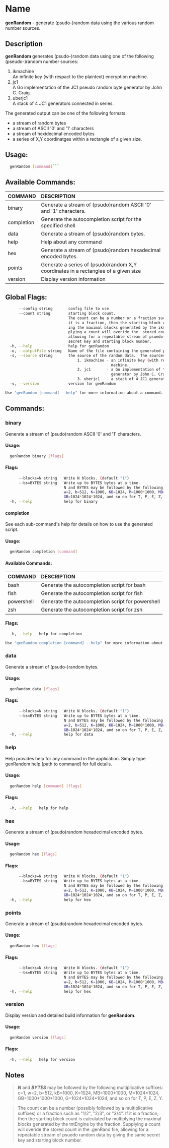 # Name
**genRandom** - generate (psudo-)random data using the various random number sources. 
## Description
**genRandom** generates (psudo-)random data using one of the following (pseudo-)random number sources:
1. ikmachine<br/>An infinite key (with respact to the plaintext) encryption machine.
2. jc1<br/>A Go implementation of the JC1 pseudo random byte generator by John C. Craig.
3. uberjc1<br/>A stack of 4 JC1 generators connected in series.

The generated output can be one of the following formats: 
- a stream of random bytes
- a stream of ASCII '0' and '1' characters
- a stream of hexidecimal encoded bytes
- a series of X,Y coordinatges within a rectangle of a given size.

## Usage:
```bash
  genRandom [command]```
```

## Available Commands:
COMMAND | DESCRIPTION 
|:----------|:--------------|
  binary      | Generate a stream of (psudo)random ASCII '0' and '1' characters.
  completion  | Generate the autocompletion script for the specified shell
  data        | Generate a stream of (psudo)random bytes.
  help        | Help about any command
  hex         | Generate a stream of (psudo)random hexadecimal encoded bytes.
  points      | Generate a series of (psudo)random X,Y coordinates in a rectanglee of a given size
  version     | Display version information

## Global Flags:
```bash
      --config string       config file to use
      --count string        starting block count.
                            The count can be a number or a fraction such as "1/2", "2/3", or "3/4".  If
                            it is a fraction, then the starting block count is calculated by multiply-
                            ing the maximal blocks generated by the ikmachine by the fraction.  Sup-
                            plying a count will overide the  stored count in the configuration file, 
                            allowing for a repeatable stream of psuedo-random data by giving the same
                            secret key and starting block number.
  -h, --help                help for genRandom
  -o, --outputFile string   Name of the file containing the generated pseudo-random data. (default "-")
  -s, --source string       the source of the random data.  The sources available are:
                            	1. ikmachine - an infinite key (with respact to the plaintext) encryption
                            	               machine.
                            	2. jc1       - a Go implementation of the JC1 pseudo random byte 
                            	               generator by John C. Craig.
                            	3. uberjc1   - a stack of 4 JC1 generators connected in series.
  -v, --version             version for genRandom

Use "genRandom [command] --help" for more information about a command.
```
## Commands:
### binary
Generate a stream of (psudo)random ASCII '0' and '1' characters.

#### Usage:
```bash
  genRandom binary [flags]
```

#### Flags:
```bash
      --blocks=N string   Write N blocks. (default "1")
      --bs=BYTES string   Write up to BYTES bytes at a time.
                          N and BYTES may be followed by the following multiplicative suffixes: c=1,
                          w=2, b=512, K=1000, KB=1024, M=1000*1000, MB=1024*1024, G=1000*1000*1000,
                          GB=1024*1024*1024, and so on for T, P, E, Z, Y. (default "512")
  -h, --help              help for binary
 ```
#### completion
See each sub-command's help for details on how to use the generated script.

#### Usage:
```bash
  genRandom completion [command]
```
#### Available Commands:
| COMMAND | DESCRIPTION |
|:----|:----|
  bash       | Generate the autocompletion script for bash
  fish       | Generate the autocompletion script for fish
  powershell | Generate the autocompletion script for powershell
  zsh        | Generate the autocompletion script for zsh
#### Flags:
```bash
  -h, --help   help for completion

Use "genRandom completion [command] --help" for more information about a command.
```
### data
Generate a stream of (psudo-)random bytes.
#### Usage:
```bash
  genRandom data [flags]
```
#### Flags:
```bash
      --blocks=N string   Write N blocks. (default "1")
      --bs=BYTES string   Write up to BYTES bytes at a time.
                          N and BYTES may be followed by the following multiplicative suffixes: c=1,
                          w=2, b=512, K=1000, KB=1024, M=1000*1000, MB=1024*1024, G=1000*1000*1000,
                          GB=1024*1024*1024, and so on for T, P, E, Z, Y. (default "512")
  -h, --help              help for data
```
### help
Help provides help for any command in the application.
Simply type genRandom help [path to command] for full details.
#### Usage:
```bash
  genRandom help [command] [flags]
```
#### Flags:
```bash
  -h, --help   help for help
```
### hex
Generate a stream of (psudo)random hexadecimal encoded bytes.
#### Usage:
```bash
  genRandom hex [flags]
```
#### Flags:
```bash
      --blocks=N string   Write N blocks. (default "1")
      --bs=BYTES string   Write up to BYTES bytes at a time.
                          N and BYTES may be followed by the following multiplicative suffixes: c=1,
                          w=2, b=512, K=1000, KB=1024, M=1000*1000, MB=1024*1024, G=1000*1000*1000,
                          GB=1024*1024*1024, and so on for T, P, E, Z, Y. (default "512")
  -h, --help              help for hex
```
### points
Generate a stream of (psudo)random hexadecimal encoded bytes.
#### Usage:
```bash
  genRandom hex [flags]
```
#### Flags:
```bash
      --blocks=N string   Write N blocks. (default "1")
      --bs=BYTES string   Write up to BYTES bytes at a time.
                          N and BYTES may be followed by the following multiplicative suffixes: c=1,
                          w=2, b=512, K=1000, KB=1024, M=1000*1000, MB=1024*1024, G=1000*1000*1000,
                          GB=1024*1024*1024, and so on for T, P, E, Z, Y. (default "512")
  -h, --help              help for hex
```
### version
Display version and detailed build information for **genRandom**.
#### Usage:
```bash
  genRandom version [flags]
```
#### Flags:
```bash
  -h, --help   help for version
```
## Notes
> ***N*** and ***BYTES*** may be followed by the following multiplicative suffixes: c=1, w=2, b=512, kB=1000, K=1024, MB=1000\*1000, M=1024\*1024, GB=1000\*1000\*1000, G=1024\*1024\*1024, and so on for T, P, E, Z, Y.

> The count can be a number (possibly followed by a multiplicative suffixes) or a fraction such as "1/2", "2/3", or "3/4".  If it is a fraction, then the starting block count is calculated by multiplying the maximal blocks generated by the tntEngine by the fraction.  Supplying a count will overide the stored count in the .genRand file, allowing for a repeatable stream of psuedo random data by giving the same secret key and starting block number.

